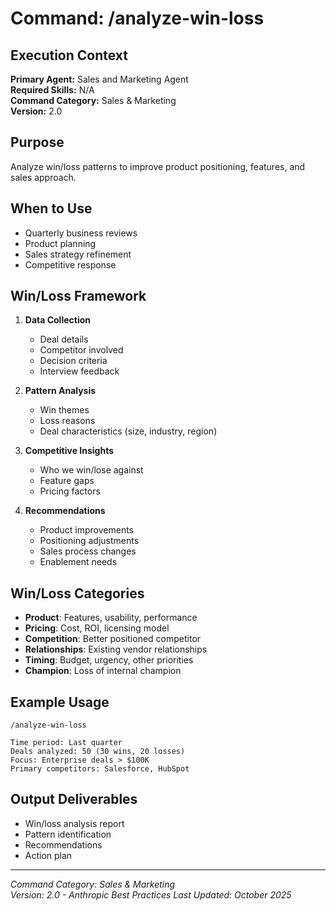 # Command: /analyze-win-loss

## Execution Context
**Primary Agent:** Sales and Marketing Agent  
**Required Skills:** N/A  
**Command Category:** Sales & Marketing  
**Version:** 2.0

## Purpose
Analyze win/loss patterns to improve product positioning, features, and sales approach.

## When to Use
- Quarterly business reviews
- Product planning
- Sales strategy refinement
- Competitive response

## Win/Loss Framework
1. **Data Collection**
   - Deal details
   - Competitor involved
   - Decision criteria
   - Interview feedback

2. **Pattern Analysis**
   - Win themes
   - Loss reasons
   - Deal characteristics (size, industry, region)

3. **Competitive Insights**
   - Who we win/lose against
   - Feature gaps
   - Pricing factors

4. **Recommendations**
   - Product improvements
   - Positioning adjustments
   - Sales process changes
   - Enablement needs

## Win/Loss Categories
- **Product**: Features, usability, performance
- **Pricing**: Cost, ROI, licensing model
- **Competition**: Better positioned competitor
- **Relationships**: Existing vendor relationships
- **Timing**: Budget, urgency, other priorities
- **Champion**: Loss of internal champion

## Example Usage
```
/analyze-win-loss

Time period: Last quarter
Deals analyzed: 50 (30 wins, 20 losses)
Focus: Enterprise deals > $100K
Primary competitors: Salesforce, HubSpot
```


## Output Deliverables
- Win/loss analysis report
- Pattern identification
- Recommendations
- Action plan

---
*Command Category: Sales & Marketing*  
*Version: 2.0 - Anthropic Best Practices*
*Last Updated: October 2025*
